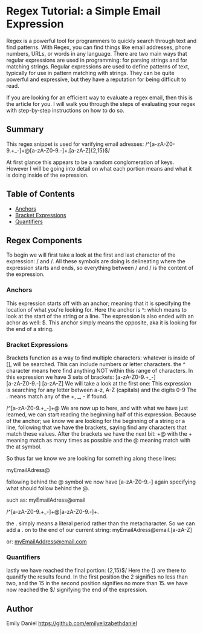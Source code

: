 # Regex Tutorial: a Simple Email Expression

Regex is a powerful tool for programmers to quickly search through text and find patterns. With Regex, you can find things like email addresses, phone numbers, URLs, or words in any language. There are two main ways that regular expressions are used in programming: for parsing strings and for matching strings. Regular expressions are used to define patterns of text, typically for use in pattern matching with strings. They can be quite powerful and expressive, but they have a reputation for being difficult to read.

If you are looking for an efficient way to evaluate a regex email, then this is the article for you. I will walk you through the steps of evaluating your regex with step-by-step instructions on how to do so.

## Summary

This regex snippet is used for varifying email adresses:
/^[a-zA-Z0-9.+_-]+@[a-zA-Z0-9.-]+\.[a-zA-Z]{2,15}$/

At first glance this appears to be a random conglomeration of keys. However I will be going into detail on what each portion means and what it is doing inside of the expression.


## Table of Contents

- [Anchors](#anchors)
- [Bracket Expressions](#bracket-expressions)
- [Quantifiers](#quantifiers)


## Regex Components
To begin we will first take a look at the first and last character of the expression: / and /. All these symbols are doing is delineating where the expression starts and ends, so everything between / and / is the content of the expression.

### Anchors
This expression starts off with an anchor; meaning that it is specifying the location of what you're looking for. Here the anchor is ^: which means to look at the start of the string or a line.
The expression is also ended with an achor as well: $. This anchor simply means the opposite, aka it is looking for the end of a string. 

### Bracket Expressions
Brackets function as a way to find multiple characters: whatever is inside of [], will be searched. This can include numbers or letter characters. the ^ character means here find anything NOT within this range of characters.
In this expression we have 3 sets of brackets:
[a-zA-Z0-9.+_-]  
[a-zA-Z0-9.-]
[a-zA-Z]
We will take a look at the first one:
This expression is searching for any letter between a-z, A-Z (capitals) and the digits 0-9
The . means match any of the +, _, - if found. 

/^[a-zA-Z0-9.+_-]+@ 
We are now up to here, and with what we have just learned, we can start reading the beginning half of this expression. 
Because of the anchor; we know we are looking for the beginning of a string or a line, following that we have the brackets, saying find any characters that match these values. 
After the brackets we have the next bit:
+@
with the + meaning match as many times as possible
and the @
meaning match with the at symbol.

So thus far we know we are looking for something along these lines:

myEmailAdress@

following behind the @ symbol we now have [a-zA-Z0-9.-] again specifying what should follow behind the @.

such as: 
myEmailAdress@email

/^[a-zA-Z0-9.+_-]+@[a-zA-Z0-9.-]+\.

the \. simply means a literal period rather than the metacharacter. So we can add a . on to the end of our current string:
myEmailAdress@email.[a-zA-Z]

or: myEmailAddress@email.com

### Quantifiers
lastly we have reached the final portion: {2,15}$/
Here the {} are there to quanitfy the results found. In the first position the 2 signifies no less than two, and the 15 in the second position signifies no more than 15.
we have now reached the $/ signifying the end of the expression.

## Author
Emily Daniel
https://github.com/emilyelizabethdaniel
